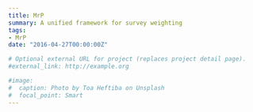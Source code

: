 ```yaml
---
title: MrP
summary: A unified framework for survey weighting
tags:
- MrP
date: "2016-04-27T00:00:00Z"

# Optional external URL for project (replaces project detail page).
#external_link: http://example.org

#image:
#  caption: Photo by Toa Heftiba on Unsplash
#  focal_point: Smart
---
```


